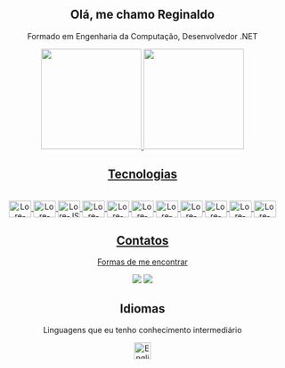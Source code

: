  <div align="center"> 
  
  ## Olá, me chamo Reginaldo
Formado em Engenharia da Computação, Desenvolvedor .NET<br>
<div align="center">
  <a href="https://github.com/reginaldosdj">
  <img height="180em" src="https://github-readme-stats.vercel.app/api?username=reginaldosdj&show_icons=true&theme=white&include_all_commits=true&count_private=true"/>
  <img height="180em" src="https://github-readme-stats.vercel.app/api/top-langs/?username=reginaldosdj&layout=compact&langs_count=7&theme=white"/>
</div>

   <div align="center"> 
     <h2>Tecnologias</h2>

<div style="display: inline_block">
  
   
  <div style="display: inline_block"><br>
  <img align="center" alt="Lore-HTML" height="30" width="40" src="https://cdn.jsdelivr.net/gh/devicons/devicon/icons/html5/html5-original.svg">
  <img align="center" alt="Lore-CSS" height="30" width="40" src="https://cdn.jsdelivr.net/gh/devicons/devicon/icons/css3/css3-original.svg">
  <img align="center" alt="Lore-JS" height="30" width="40" src="https://cdn.jsdelivr.net/gh/devicons/devicon/icons/javascript/javascript-original.svg">
  <img align="center" alt="Lore-REACT" height="30" width="40" src="https://cdn.jsdelivr.net/gh/devicons/devicon/icons/react/react-original-wordmark.svg" />
  <img align="center" alt="Lore-BOOTSTRAP" height="30" width="40" src="https://cdn.jsdelivr.net/gh/devicons/devicon/icons/bootstrap/bootstrap-original.svg">
  <img align="center" alt="Lore-TYPESCRIPT" height="30" width="40"  src="https://cdn.jsdelivr.net/gh/devicons/devicon/icons/typescript/typescript-original.svg" />     
    
  <img align="center" alt="Lore-Csharp" height="30" width="40" src="https://cdn.jsdelivr.net/gh/devicons/devicon/icons/csharp/csharp-original.svg" />
  <img align="center" alt="Lore-SQL-SERVER" height="30" width="40" src="https://cdn.jsdelivr.net/gh/devicons/devicon/icons/microsoftsqlserver/microsoftsqlserver-plain-wordmark.svg" />
  <img align="center" alt="Lore-POSTGRESQL" height="30" width="40" src="https://cdn.jsdelivr.net/gh/devicons/devicon/icons/postgresql/postgresql-original-wordmark.svg" />
  <img align="center" alt="Lore-DOTNETCORE" height="30" width="40" src="https://cdn.jsdelivr.net/gh/devicons/devicon/icons/dotnetcore/dotnetcore-original.svg" />

 <img align="center" alt="Lore-Csharp" height="30" width="40" src="https://raw.githubusercontent.com/Thomas-George-T/Thomas-George-T/master/assets/aws.svg"/>
     </div>
  <h2>Contatos</h2>  

  <p>Formas de me encontrar</p>
  <div> 
 	<a href = "mailto:reginaldosdj@yahoo.com"><img src="https://img.shields.io/badge/-Gmail-%23333?style=for-the-badge&logo=gmail&logoColor=white" target="_blank"></a>
  <a href="https://www.linkedin.com/in/reginaldosantos12/" target="_blank"><img src="https://img.shields.io/badge/-LinkedIn-%230077B5?style=for-the-badge&logo=linkedin&logoColor=white" target="_blank"></a> 
  </div>
  
  <h2>Idiomas</h2>
</div>
<div align="center">
  <p>Linguagens que eu tenho conhecimento intermediário</p>
<img src="https://img.icons8.com/color/48/000000/usa-circular.png" height="30" width="30" title="English"/>
  </div>
